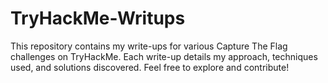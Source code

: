 # TryHackMe-Writups
This repository contains my write-ups for various Capture The Flag challenges on TryHackMe. Each write-up details my approach, techniques used, and solutions discovered. Feel free to explore and contribute!
